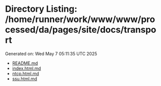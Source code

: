 # Directory Listing: /home/runner/work/www/www/processed/da/pages/site/docs/transport
Generated on: Wed May  7 05:11:35 UTC 2025

- [README.md](README.md)
- [index.html.md](index.html.md)
- [ntcp.html.md](ntcp.html.md)
- [ssu.html.md](ssu.html.md)
